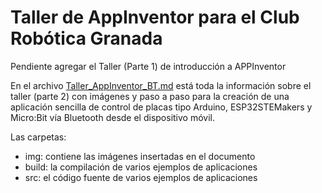 # Taller de AppInventor para el Club Robótica Granada

Pendiente agregar el Taller (Parte 1) de introducción a APPInventor

En el archivo [Taller_AppInventor_BT.md](./Taller_AppInventor_BT.md) está toda la información sobre el taller (parte 2) con imágenes y paso a paso para la creación de una aplicación sencilla de control de placas tipo Arduino, ESP32STEMakers y Micro:Bit vía Bluetooth desde el dispositivo móvil.

Las carpetas:

- img: contiene las imágenes insertadas en el documento
- build: la compilación de varios ejemplos de aplicaciones
- src: el código fuente de varios ejemplos de aplicaciones
